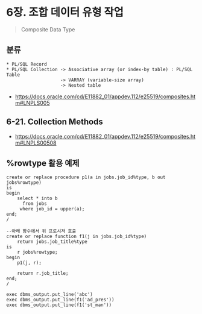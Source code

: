 # 6장. 조합 데이터 유형 작업
> Composite Data Type

## 분류
    * PL/SQL Record
    * PL/SQL Collection -> Associative array (or index-by table) : PL/SQL Table
                        -> VARRAY (variable-size array)
                        -> Nested table
* https://docs.oracle.com/cd/E11882_01/appdev.112/e25519/composites.htm#LNPLS005

## 6-21. Collection Methods
* https://docs.oracle.com/cd/E11882_01/appdev.112/e25519/composites.htm#LNPLS00508

## %rowtype 활용 예제
    create or replace procedure p1(a in jobs.job_id%type, b out jobs%rowtype)
    is
    begin
        select * into b
          from jobs
         where job_id = upper(a);
    end;
    /
    
    --아래 함수에서 위 프로시져 호출
    create or replace function f1(j in jobs.job_id%type)
        return jobs.job_title%type
    is
        r jobs%rowtype;
    begin
        p1(j, r);
        
        return r.job_title;
    end;
    /
    
    exec dbms_output.put_line('abc')
    exec dbms_output.put_line(f1('ad_pres'))
    exec dbms_output.put_line(f1('st_man'))













